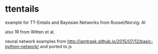 # ttentails
example for TT-Entails and Bayesian Networks from Russel/Norvig: AI

also 1R from Witten et al.

neural network examples from http://iamtrask.github.io/2015/07/12/basic-python-network/ and ported to js
